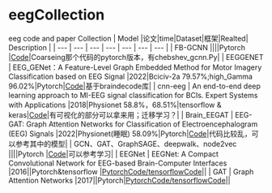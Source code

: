 # eegCollection
eeg code and paper Collection
| Model |论文|time|Dataset|框架|Realted| Description |
| --- | --- | --- | --- | --- | --- | --- | 
| FB-GCNN ||||Pytorch |[Code](https://github.com/yff12345/FB-GCNN)|Coarseing那个代码的pytorch版本，有chebshev_gcnn.Py|
| EEGGENET | EEG_GENet：A Feature-Level Graph Embedded Method for Motor Imagery Classification based on EEG Signal |2022|Bciciv-2a 79.57%;high_Gamma 96.02%|Pytorch|[Code](https://github.com/stickOverCarrot/EEGGENET)|基于braindecode库|
| cnn-eeg | An end-to-end deep learning approach to MI-EEG signal classification for BCIs. Expert Systems with Applications |2018|Physionet 58.8%，68.51%|tensorflow & keras|[Code](https://github.com/hauke-d/cnn-eeg)|有可视化的部分可以拿来用；迁移学习？|
| Brain_EEGAT | EEG-GAT: Graph Attention Networks for Classification of Electroencephalogram (EEG) Signals |2022|Physionet(睡眠) 58.09%|Pytorch|[Code](https://github.com/AIRightGpl/Brain_EEGAT)|代码比较乱，可以参考其中的模型|
| GCN、GAT、GraphSAGE、deepwalk、node2vec ||||Pytorch |[Code](https://github.com/shuxinyin/Graph-Learning)|可以参考学习|
| EEGNet | EEGNet: A Compact Convolutional Network for EEG-based Brain-Computer Interfaces |2016||Pytorch&tensorflow |[PytorchCode/](https://github.com/aliasvishnu/EEGNet)[tensorflowCode](https://github.com/vlawhern/arl-eegmodels)||
| GAT | Graph Attention Networks |2017||Pytorch|[PytorchCode/](https://github.com/Diego999/pyGAT)[tensorflowCode](https://github.com/PetarV-/GAT)||
